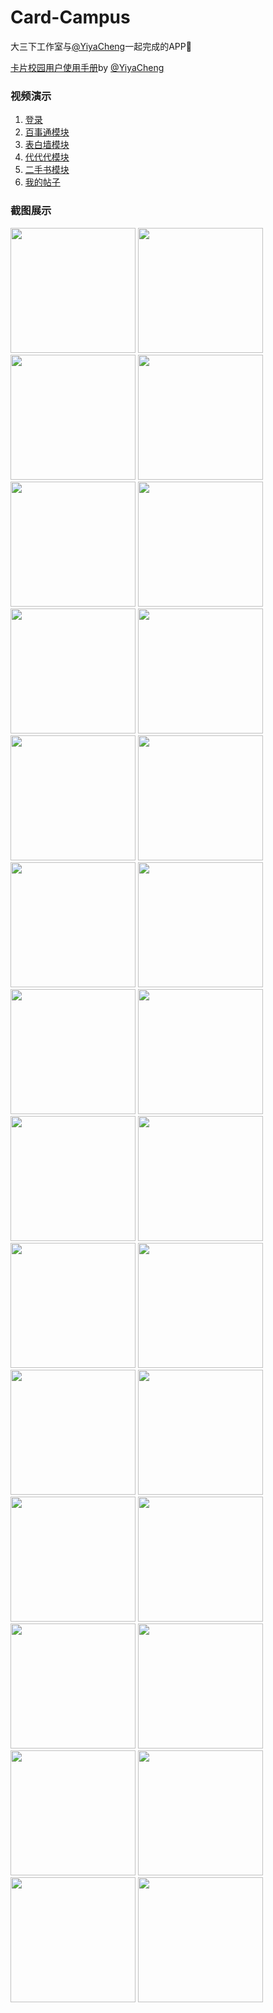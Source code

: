 # Card-Campus
大三下工作室与[@YiyaCheng](https://github.com/YiyaCheng)一起完成的APP🎀

[卡片校园用户使用手册](http://p81fp7gd5.bkt.clouddn.com/%E5%8D%A1%E7%89%87%E6%A0%A1%E5%9B%AD%E7%94%A8%E6%88%B7%E4%BD%BF%E7%94%A8%E6%89%8B%E5%86%8C.docx)by [@YiyaCheng](https://github.com/YiyaCheng)
### 视频演示
1. [登录](http://p3as6e9rs.bkt.clouddn.com/%E7%99%BB%E9%99%86+%E6%8D%A2%E5%A4%B4%E5%83%8F+%E6%8D%A2%E5%90%8D%E5%AD%97+%E6%B3%A8%E9%94%80.mp4)
2. [百事通模块](http://p3as6e9rs.bkt.clouddn.com/%E7%99%BE%E4%BA%8B%E9%80%9A%E6%A8%A1%E5%9D%97.mp4)
3. [表白墙模块](http://p3as6e9rs.bkt.clouddn.com/%E8%A1%A8%E7%99%BD%E5%A2%99%E6%A8%A1%E5%9D%97.mp4)
4. [代代代模块](http://p3as6e9rs.bkt.clouddn.com/%E4%BB%A3%E4%BB%A3%E4%BB%A3%E6%A8%A1%E5%9D%97.mp4)
5. [二手书模块](http://p3as6e9rs.bkt.clouddn.com/%E4%BA%8C%E6%89%8B%E4%B9%A6%E6%A8%A1%E5%9D%97.mp4)
6. [我的帖子](http://p3as6e9rs.bkt.clouddn.com/%E6%88%91%E7%9A%84%E5%B8%96%E5%AD%90.mp4)

### 截图展示
<img src="http://p81fp7gd5.bkt.clouddn.com/QQ%E5%9B%BE%E7%89%8720180613085518.png" width="200" height=""> <img src="http://p81fp7gd5.bkt.clouddn.com/QQ%E5%9B%BE%E7%89%8720180613085537.png" width="200" height=""> <img src="http://p81fp7gd5.bkt.clouddn.com/%E5%9B%BE%E7%89%871.png" width="200" height="">  <img src="http://p81fp7gd5.bkt.clouddn.com/%E5%9B%BE%E7%89%872.png" width="200" height=""> <img src="http://p81fp7gd5.bkt.clouddn.com/QQ%E5%9B%BE%E7%89%8720180613085551.png" width="200" height=""> <img src="http://p81fp7gd5.bkt.clouddn.com/QQ%E5%9B%BE%E7%89%8720180613085545.png" width="200" height=""> <img src="http://p81fp7gd5.bkt.clouddn.com/QQ%E5%9B%BE%E7%89%8720180613085625.png" width="200" height=""> <img src="http://p81fp7gd5.bkt.clouddn.com/QQ%E5%9B%BE%E7%89%8720180613085632.png" width="200" height=""> <img src="http://p81fp7gd5.bkt.clouddn.com/QQ%E5%9B%BE%E7%89%8720180613085557.png" width="200" height=""> <img src="http://p81fp7gd5.bkt.clouddn.com/QQ%E5%9B%BE%E7%89%8720180613085657.png" width="200" height=""> <img src="http://p81fp7gd5.bkt.clouddn.com/QQ%E5%9B%BE%E7%89%8720180613085616.png" width="200" height=""> <img src="http://p81fp7gd5.bkt.clouddn.com/QQ%E5%9B%BE%E7%89%8720180613085611.png" width="200" height=""> <img src="http://p81fp7gd5.bkt.clouddn.com/QQ%E5%9B%BE%E7%89%8720180613085613.png" width="200" height=""> <img src="http://p81fp7gd5.bkt.clouddn.com/QQ%E5%9B%BE%E7%89%8720180613085652.png" width="200" height=""> <img src="http://p81fp7gd5.bkt.clouddn.com/QQ%E5%9B%BE%E7%89%8720180613085634.png" width="200" height=""> <img src="http://p81fp7gd5.bkt.clouddn.com/QQ%E5%9B%BE%E7%89%8720180613085654.png" width="200" height=""> <img src="http://p81fp7gd5.bkt.clouddn.com/QQ%E5%9B%BE%E7%89%8720180613085703.png" width="200" height=""> <img src="http://p81fp7gd5.bkt.clouddn.com/QQ%E5%9B%BE%E7%89%8720180613085646.png" width="200" height=""> <img src="http://p81fp7gd5.bkt.clouddn.com/QQ%E5%9B%BE%E7%89%8720180613085629.png" width="200" height=""> <img src="http://p81fp7gd5.bkt.clouddn.com/QQ%E5%9B%BE%E7%89%8720180613085700.png" width="200" height=""> <img src="http://p81fp7gd5.bkt.clouddn.com/QQ%E5%9B%BE%E7%89%8720180613085600.png" width="200" height=""> <img src="http://p81fp7gd5.bkt.clouddn.com/QQ%E5%9B%BE%E7%89%8720180613085541.png" width="200" height=""> <img src="http://p81fp7gd5.bkt.clouddn.com/QQ%E5%9B%BE%E7%89%8720180613085608.png" width="200" height=""> <img src="http://p81fp7gd5.bkt.clouddn.com/QQ%E5%9B%BE%E7%89%8720180613085604.png" width="200" height=""> <img src="http://p81fp7gd5.bkt.clouddn.com/QQ%E5%9B%BE%E7%89%8720180613085637.png" width="200" height=""> <img src="http://p81fp7gd5.bkt.clouddn.com/QQ%E5%9B%BE%E7%89%8720180613085622.png" width="200" height=""> <img src="http://p81fp7gd5.bkt.clouddn.com/QQ%E5%9B%BE%E7%89%8720180613085548.png" width="200" height=""> <img src="http://p81fp7gd5.bkt.clouddn.com/QQ%E5%9B%BE%E7%89%8720180613085554.png" width="200" height="">


